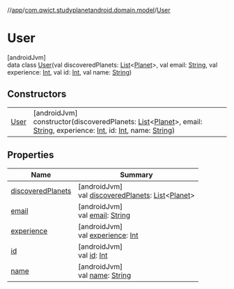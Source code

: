 //[app](../../../index.md)/[com.qwict.studyplanetandroid.domain.model](../index.md)/[User](index.md)

# User

[androidJvm]\
data class [User](index.md)(val discoveredPlanets: [List](https://kotlinlang.org/api/latest/jvm/stdlib/kotlin.collections/-list/index.html)&lt;[Planet](../-planet/index.md)&gt;, val email: [String](https://kotlinlang.org/api/latest/jvm/stdlib/kotlin/-string/index.html), val experience: [Int](https://kotlinlang.org/api/latest/jvm/stdlib/kotlin/-int/index.html), val id: [Int](https://kotlinlang.org/api/latest/jvm/stdlib/kotlin/-int/index.html), val name: [String](https://kotlinlang.org/api/latest/jvm/stdlib/kotlin/-string/index.html))

## Constructors

| | |
|---|---|
| [User](-user.md) | [androidJvm]<br>constructor(discoveredPlanets: [List](https://kotlinlang.org/api/latest/jvm/stdlib/kotlin.collections/-list/index.html)&lt;[Planet](../-planet/index.md)&gt;, email: [String](https://kotlinlang.org/api/latest/jvm/stdlib/kotlin/-string/index.html), experience: [Int](https://kotlinlang.org/api/latest/jvm/stdlib/kotlin/-int/index.html), id: [Int](https://kotlinlang.org/api/latest/jvm/stdlib/kotlin/-int/index.html), name: [String](https://kotlinlang.org/api/latest/jvm/stdlib/kotlin/-string/index.html)) |

## Properties

| Name | Summary |
|---|---|
| [discoveredPlanets](discovered-planets.md) | [androidJvm]<br>val [discoveredPlanets](discovered-planets.md): [List](https://kotlinlang.org/api/latest/jvm/stdlib/kotlin.collections/-list/index.html)&lt;[Planet](../-planet/index.md)&gt; |
| [email](email.md) | [androidJvm]<br>val [email](email.md): [String](https://kotlinlang.org/api/latest/jvm/stdlib/kotlin/-string/index.html) |
| [experience](experience.md) | [androidJvm]<br>val [experience](experience.md): [Int](https://kotlinlang.org/api/latest/jvm/stdlib/kotlin/-int/index.html) |
| [id](id.md) | [androidJvm]<br>val [id](id.md): [Int](https://kotlinlang.org/api/latest/jvm/stdlib/kotlin/-int/index.html) |
| [name](name.md) | [androidJvm]<br>val [name](name.md): [String](https://kotlinlang.org/api/latest/jvm/stdlib/kotlin/-string/index.html) |
